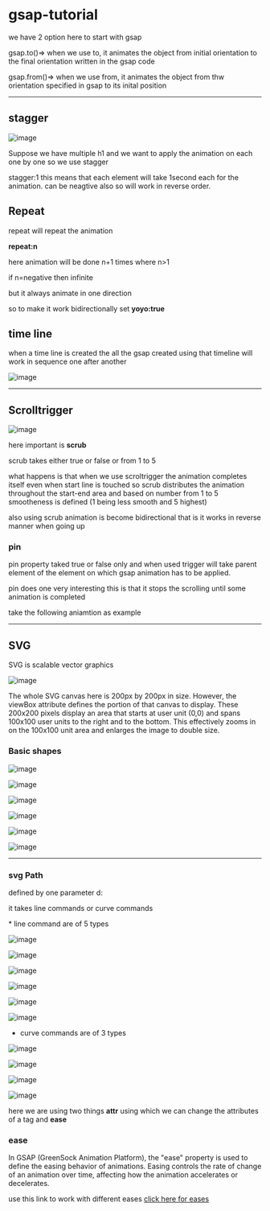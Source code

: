 # gsap-tutorial
we have 2 option here to start with gsap 
<p>gsap.to()=> when we use to, it animates the object from initial orientation to the final orientation written in the gsap code</p>
<p>gsap.from()=> when we use from, it animates the object from thw orientation specified in gsap to its inital position</p>
<hr>
<h2>stagger</h2>

![image](https://github.com/Balaji-Nirmit/gsap-tutorial/assets/132046259/79725365-aae3-4206-90bc-e6a4a688dd0a)

<p>Suppose we have multiple h1 and we want to apply the animation on each one by one so we use stagger</p>
stagger:1 this means that each element will take 1second each for the animation. can be neagtive also so will work in reverse order.
<h2>Repeat</h2>
repeat will repeat the animation 
<p><strong>repeat:n</strong></p>
<p>here animation will be done  n+1 times where n>1</p>
<p>if n=negative then infinite</p>
<p>but it always animate in one direction</p>
so to make it work bidirectionally set <strong>yoyo:true</strong>
<h2>time line</h2>
when a time line is created the all the gsap created using that timeline will work in sequence one after another 

![image](https://github.com/Balaji-Nirmit/gsap-tutorial/assets/132046259/2c69c015-af43-4e3e-8958-4e6e1b756e5c)

<hr>

<h2>Scrolltrigger</h2>

![image](https://github.com/Balaji-Nirmit/gsap-tutorial/assets/132046259/e14df076-906d-4656-b444-680d1c541005)

here important is <strong>scrub</strong>

<p>scrub takes either true or false or from 1 to 5</p>
what happens is that when we use scroltrigger the animation completes itself even when start line is touched so scrub distributes the animation throughout the start-end area and based on number from 1 to 5 smootheness is defined (1 being less smooth and 5 highest)
<p>also using scrub animation is become bidirectional that is it works in reverse manner when going up</p>
<h3>pin</h3>
pin property taked true or false only and when used trigger will take parent element of the element on which gsap animation has to be applied.
<p>pin does one very interesting this is that it stops the scrolling until some animation is completed</p>
<p>take the following aniamtion as example</p>


<hr>

<h2>SVG</h2>
<p>SVG is scalable vector graphics</p>

![image](https://github.com/Balaji-Nirmit/gsap-tutorial/assets/132046259/9b47f5d7-d1ff-44e9-ab18-229ceb5345fe)

<p>The whole SVG canvas here is 200px by 200px in size. However, the viewBox attribute defines the portion of that canvas to display. These 200x200 pixels display an area that starts at user unit (0,0) and spans 100x100 user units to the right and to the bottom. This effectively zooms in on the 100x100 unit area and enlarges the image to double size.</p>

<h3>Basic shapes</h3>

![image](https://github.com/Balaji-Nirmit/gsap-tutorial/assets/132046259/3e212f09-d3d9-4e0c-ade7-36ad462f326b)

![image](https://github.com/Balaji-Nirmit/gsap-tutorial/assets/132046259/af0ecc8e-d1eb-485b-bffe-0fe40e9cac98)

![image](https://github.com/Balaji-Nirmit/gsap-tutorial/assets/132046259/1a414cc7-7dd9-490b-bc37-4e3d7a7e1367)

![image](https://github.com/Balaji-Nirmit/gsap-tutorial/assets/132046259/ae622783-fb4d-4b6e-893a-35c76ec40464)

![image](https://github.com/Balaji-Nirmit/gsap-tutorial/assets/132046259/410678af-f252-4e3b-82bf-37cc5db41a18)

![image](https://github.com/Balaji-Nirmit/gsap-tutorial/assets/132046259/a90a2a1a-f171-45e7-b8a5-e9fb21863396)


<hr>

<h3>svg Path</h3>

defined by one parameter d:
<p> it takes line commands or curve commands</p>
* line command are of 5 types 

![image](https://github.com/Balaji-Nirmit/gsap-tutorial/assets/132046259/f5cacee1-faf8-4227-98d7-38afdc9a15e0)

![image](https://github.com/Balaji-Nirmit/gsap-tutorial/assets/132046259/08663392-26d6-4483-8815-f5b3c4f79d57)

![image](https://github.com/Balaji-Nirmit/gsap-tutorial/assets/132046259/5b7cdd10-4c58-43a8-b263-767c74aa8d9e)

![image](https://github.com/Balaji-Nirmit/gsap-tutorial/assets/132046259/26508e98-48b1-4587-933f-c7ccefdfb401)

![image](https://github.com/Balaji-Nirmit/gsap-tutorial/assets/132046259/0cafc654-f829-4bee-a91d-395fbd241d0c)

![image](https://github.com/Balaji-Nirmit/gsap-tutorial/assets/132046259/d90447cd-8c3e-4bdb-a729-b993acce687f)

* curve commands are of 3 types

 ![image](https://github.com/Balaji-Nirmit/gsap-tutorial/assets/132046259/c1f12b44-0a78-4d5b-9dc8-f041c613a74e)

![image](https://github.com/Balaji-Nirmit/gsap-tutorial/assets/132046259/cf2ea912-b25d-4453-829d-700e1a110955)

![image](https://github.com/Balaji-Nirmit/gsap-tutorial/assets/132046259/4dbd78f7-e547-4ed2-a676-5c1a59d2212c)

![image](https://github.com/Balaji-Nirmit/gsap-tutorial/assets/132046259/b78f9dc0-7dd6-4b60-b34f-0caaae5138ce)

here we are using two things <strong>attr</strong> using which we can change the attributes of a tag and <strong>ease</strong>

<h3>ease</h3>
In GSAP (GreenSock Animation Platform), the "ease" property is used to define the easing behavior of animations. Easing controls the rate of change of an animation over time, affecting how the animation accelerates or decelerates.
<p>use this link to work with different eases <a href="https://gsap.com/docs/v3/Eases/"> click here for eases</a></p>
